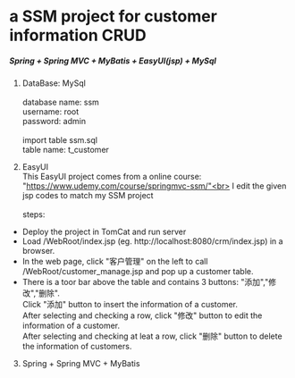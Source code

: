 # a SSM project for customer information CRUD
##### Spring + Spring MVC + MyBatis + EasyUI(jsp) + MySql

1. DataBase: MySql<br><br>
database name: ssm <br>
username: root <br>
password: admin <br><br>
import table ssm.sql<br>
table name: t_customer

2. EasyUI<br>
This EasyUI project comes from a online course: "https://www.udemy.com/course/springmvc-ssm/"<br>
I edit the given jsp codes to match my SSM project<br><br>
steps:<br>
* Deploy the project in TomCat and run server<br>
* Load /WebRoot/index.jsp (eg. http://localhost:8080/crm/index.jsp) in a browser.<br>
* In the web page, click "客户管理" on the left to call /WebRoot/customer_manage.jsp and pop up a customer table.<br>
* There is a toor bar above the table and contains 3 buttons: "添加","修改","删除".<br> 
Click "添加" button to insert the information of a customer.<br>
After selecting and checking a row, click "修改" button to edit the information of a customer.<br>
After selecting and checking at leat a row,  click "删除" button to delete the information of customers.
3. Spring + Spring MVC + MyBatis
